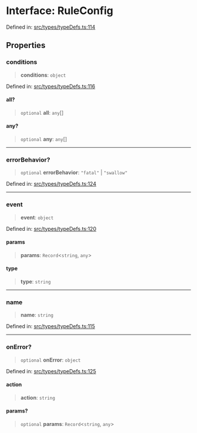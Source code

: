 # Interface: RuleConfig

Defined in: [src/types/typeDefs.ts:114](https://github.com/zotoio/x-fidelity/blob/f39ce89f1db3ea0cfe6f222cf6cc7fcd78a94dca/src/types/typeDefs.ts#L114)

## Properties

### conditions

> **conditions**: `object`

Defined in: [src/types/typeDefs.ts:116](https://github.com/zotoio/x-fidelity/blob/f39ce89f1db3ea0cfe6f222cf6cc7fcd78a94dca/src/types/typeDefs.ts#L116)

#### all?

> `optional` **all**: `any`[]

#### any?

> `optional` **any**: `any`[]

***

### errorBehavior?

> `optional` **errorBehavior**: `"fatal"` \| `"swallow"`

Defined in: [src/types/typeDefs.ts:124](https://github.com/zotoio/x-fidelity/blob/f39ce89f1db3ea0cfe6f222cf6cc7fcd78a94dca/src/types/typeDefs.ts#L124)

***

### event

> **event**: `object`

Defined in: [src/types/typeDefs.ts:120](https://github.com/zotoio/x-fidelity/blob/f39ce89f1db3ea0cfe6f222cf6cc7fcd78a94dca/src/types/typeDefs.ts#L120)

#### params

> **params**: `Record`\<`string`, `any`\>

#### type

> **type**: `string`

***

### name

> **name**: `string`

Defined in: [src/types/typeDefs.ts:115](https://github.com/zotoio/x-fidelity/blob/f39ce89f1db3ea0cfe6f222cf6cc7fcd78a94dca/src/types/typeDefs.ts#L115)

***

### onError?

> `optional` **onError**: `object`

Defined in: [src/types/typeDefs.ts:125](https://github.com/zotoio/x-fidelity/blob/f39ce89f1db3ea0cfe6f222cf6cc7fcd78a94dca/src/types/typeDefs.ts#L125)

#### action

> **action**: `string`

#### params?

> `optional` **params**: `Record`\<`string`, `any`\>
